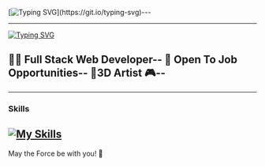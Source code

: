 [![Typing SVG](https://readme-typing-svg.herokuapp.com?font=Courgette&size=30&duration=33&pause=29&color=AC31F7&center=true&repeat=false&width=435&lines=Hello+There%2C+I'm+Marika!)](https://git.io/typing-svg)---

---
[![Typing SVG](https://readme-typing-svg.herokuapp.com?font=Courgette&size=30&duration=33&pause=29&color=AC31F7&center=true&repeat=false&width=435&lines=About+Me)](https://git.io/typing-svg)

👩‍💻 Full Stack Web Developer--
💼 Open To Job Opportunities--
👾3D Artist 🎮--
---

---
### Skills
[![My Skills](https://skillicons.dev/icons?i=html,css,sass,bootstrap,js,vite,laravel,php,mysql,postman,vue,vscode,github,git,powershell,figma)](https://skillicons.dev) 
---


May the Force be with you! 🌟

<!--
**MarikaDiGirolamo/MarikaDiGirolamo** is a ✨ _special_ ✨ repository because its `README.md` (this file) appears on your GitHub profile.

Here are some ideas to get you started:

- 🔭 I’m currently working on ...
- 🌱 I’m currently learning ...
- 👯 I’m looking to collaborate on ...
- 🤔 I’m looking for help with ...
- 💬 Ask me about ...
- 📫 How to reach me: ...
- 😄 Pronouns: ...
- ⚡ Fun fact: ...
-->
